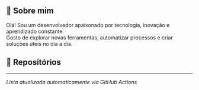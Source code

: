 ## 👋 Sobre mim
Olá! Sou um desenvolvedor apaixonado por tecnologia, inovação e aprendizado constante.  
Gosto de explorar novas ferramentas, automatizar processos e criar soluções úteis no dia a dia.

## 🚀 Repositórios
<!--start: repos-list-->
<!--end: repos-list-->

---
*Lista atualizada automaticamente via GitHub Actions*
